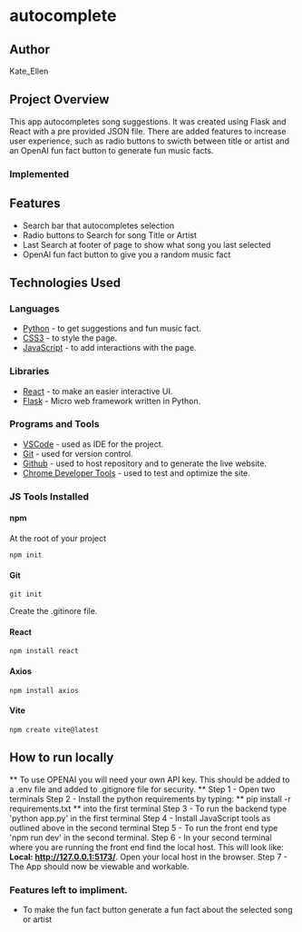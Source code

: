 # autocomplete


## Author 
Kate_Ellen

## Project Overview 
This app autocompletes song suggestions. It was created using Flask and React with a pre provided JSON file. 
There are added features to increase user experience, such as radio buttons to swicth between title or artist and an OpenAI fun fact button to generate fun music facts. 

### Implemented

## Features 
- Search bar that autocompletes selection
- Radio buttons to Search for song Title or Artist
- Last Search at footer of page to show what song you last selected
- OpenAI fun fact button to give you a random music fact

## Technologies Used

### Languages

- [Python](https://www.w3schools.com/python/) - to get suggestions and fun music fact.
- [CSS3](https://www.w3schools.com/css/) - to style the page.
- [JavaScript](https://www.javascript.com/) - to add interactions with the page.

### Libraries

- [React](https://reactjs.org/) - to make an easier interactive UI.
- [Flask](https://flask.palletsprojects.com/en/3.0.x/) - Micro web framework written in Python.

### Programs and Tools

- [VSCode](https://code.visualstudio.com/) - used as IDE for the project.
- [Git](https://git-scm.com/) - used for version control.
- [Github](https://github.com/) - used to host repository and to generate the live website.
- [Chrome Developer Tools](https://developers.google.com/web/tools/chrome-devtools) - used to test and optimize the site.

### JS Tools Installed

#### **npm**

At the root of your project

```
npm init
```

#### **Git**

```
git init
```

Create the .gitinore file.

#### **React**

```
npm install react
```

#### **Axios**

```
npm install axios
```

#### **Vite**

```
npm create vite@latest
```

## How to run locally

** To use OPENAI you will need your own API key. This should be added to a .env file and added to .gitignore file for security. **
Step 1 - Open two terminals
Step 2 - Install the python requirements by typing: ** pip install -r requirements.txt ** into the first terminal
Step 3 - To run the backend type 'python app.py' in the first terminal
Step 4 - Install JavaScript tools as outlined above in the second terminal
Step 5 - To run the front end type 'npm run dev' in the second terminal. 
Step 6 - In your second terminal where you are running the front end find the local host. This will look like: **Local:   http://127.0.0.1:5173/**. Open your local host in the browser. 
Step 7 - The App should now be viewable and workable. 


### Features left to impliment. 
- To make the fun fact button generate a fun fact about the selected song or artist